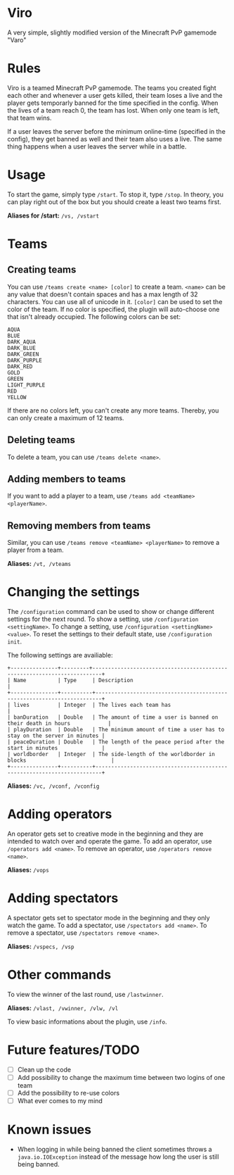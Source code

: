 # Viro
A very simple, slightly modified version of the Minecraft PvP gamemode "Varo"

# Rules
Viro is a teamed Minecraft PvP gamemode. The teams you created fight each other and whenever a user gets killed, their team loses a live and the player gets temporarly banned for the time specified in the config. When the lives of a team reach 0, the team has lost. When only one team is left, that team wins.

If a user leaves the server before the minimum online-time (specified in the config), they get banned as well and their team also uses a live. The same thing happens when a user leaves the server while in a battle.

# Usage
To start the game, simply type `/start`. To stop it, type `/stop`. In theory, you can play right out of the box but you should create a least two teams first.

**Aliases for /start:** `/vs, /vstart`

# Teams
## Creating teams
You can use `/teams create <name> [color]` to create a team. `<name>` can be any value that doesn't contain spaces and has a max length of 32 characters. You can use all of unicode in it. `[color]` can be used to set the color of the team. If no color is specified, the plugin will auto-choose one that isn't already occupied. The following colors can be set:
```
AQUA
BLUE
DARK_AQUA
DARK_BLUE
DARK_GREEN
DARK_PURPLE
DARK_RED
GOLD
GREEN
LIGHT_PURPLE
RED
YELLOW
```
If there are no colors left, you can't create any more teams. Thereby, you can only create a maximum of 12 teams.

## Deleting teams
To delete a team, you can use `/teams delete <name>`.

## Adding members to teams
If you want to add a player to a team, use `/teams add <teamName> <playerName>`.

## Removing members from teams
Similar, you can use `/teams remove <teamName> <playerName>` to remove a player from a team.

**Aliases:** `/vt, /vteams`

# Changing the settings
The `/configuration` command can be used to show or change different settings for the next round.
To show a setting, use `/configuration <settingName>`. To change a setting, use `/configuration <settingName> <value>`. To reset the settings to their default state, use `/configuration init`.

The following settings are availiable:
```
+---------------+---------+-------------------------------------------------------------------------+
| Name          | Type     | Description                                                            |
+---------------+----------+------------------------------------------------------------------------+
| lives         | Integer  | The lives each team has                                                |
| banDuration   | Double   | The amount of time a user is banned on their death in hours            |
| playDuration  | Double   | The minimum amount of time a user has to stay on the server in minutes |
| peaceDuration | Double   | The length of the peace period after the start in minutes              |
| worldborder   | Integer  | The side-length of the worldborder in blocks                           |
+---------------+----------+------------------------------------------------------------------------+
```

**Aliases:** `/vc, /vconf, /vconfig`

# Adding operators
An operator gets set to creative mode in the beginning and they are intended to watch over and operate the game.
To add an operator, use `/operators add <name>`. To remove an operator, use `/operators remove <name>`.

**Aliases:** `/vops`

# Adding spectators
A spectator gets set to spectator mode in the beginning and they only watch the game.
To add a spectator, use `/spectators add <name>`. To remove a spectator, use `/spectators remove <name>`.

**Aliases:** `/vspecs, /vsp`

# Other commands
To view the winner of the last round, use `/lastwinner`.

**Aliases:** `/vlast, /vwinner, /vlw, /vl`

To view basic informations about the plugin, use `/info`.

# Future features/TODO
- [ ] Clean up the code
- [ ] Add possibility to change the maximum time between two logins of one team
- [ ] Add the possibility to re-use colors
- [ ] What ever comes to my mind

# Known issues
 - When logging in while being banned the client sometimes throws a `java.io.IOException` instead of the message how long the user is still being banned.
